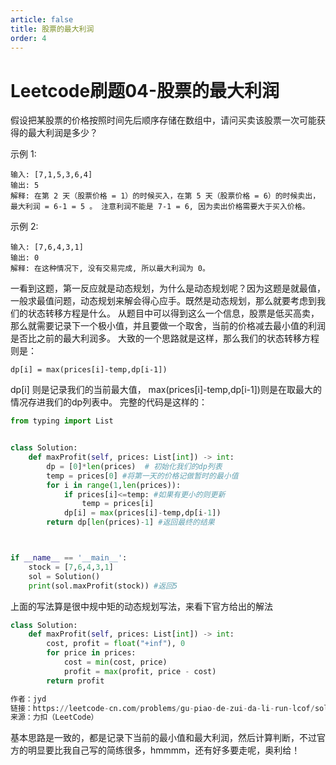 ```yaml
---
article: false
title: 股票的最大利润
order: 4
---
```

# Leetcode刷题04-股票的最大利润
假设把某股票的价格按照时间先后顺序存储在数组中，请问买卖该股票一次可能获得的最大利润是多少？

示例 1:
```
输入: [7,1,5,3,6,4]
输出: 5
解释: 在第 2 天（股票价格 = 1）的时候买入，在第 5 天（股票价格 = 6）的时候卖出，
最大利润 = 6-1 = 5 。 注意利润不能是 7-1 = 6, 因为卖出价格需要大于买入价格。
```
示例 2:
```
输入: [7,6,4,3,1]
输出: 0
解释: 在这种情况下, 没有交易完成, 所以最大利润为 0。
```
一看到这题，第一反应就是动态规划，为什么是动态规划呢？因为这题是就最值，一般求最值问题，动态规划来解会得心应手。既然是动态规划，那么就要考虑到我们的状态转移方程是什么。
从题目中可以得到这么一个信息，股票是低买高卖，那么就需要记录下一个极小值，并且要做一个取舍，当前的价格减去最小值的利润是否比之前的最大利润多。
大致的一个思路就是这样，那么我们的状态转移方程则是：
```
dp[i] = max(prices[i]-temp,dp[i-1])
```
dp[i] 则是记录我们的当前最大值， max(prices[i]-temp,dp[i-1])则是在取最大的情况存进我们的dp列表中。
完整的代码是这样的：
```Python
from typing import List


class Solution:
    def maxProfit(self, prices: List[int]) -> int:
        dp = [0]*len(prices)  # 初始化我们的dp列表
        temp = prices[0] #将第一天的价格记做暂时的最小值
        for i in range(1,len(prices)):
            if prices[i]<=temp: #如果有更小的则更新
                temp = prices[i]
            dp[i] = max(prices[i]-temp,dp[i-1])
        return dp[len(prices)-1] #返回最终的结果 



if __name__ == '__main__':
    stock = [7,6,4,3,1]
    sol = Solution()
    print(sol.maxProfit(stock)) #返回5
```
上面的写法算是很中规中矩的动态规划写法，来看下官方给出的解法
```Python
class Solution:
    def maxProfit(self, prices: List[int]) -> int:
        cost, profit = float("+inf"), 0
        for price in prices:
            cost = min(cost, price)
            profit = max(profit, price - cost)
        return profit

作者：jyd
链接：https://leetcode-cn.com/problems/gu-piao-de-zui-da-li-run-lcof/solution/mian-shi-ti-63-gu-piao-de-zui-da-li-run-dong-tai-2/
来源：力扣（LeetCode）
```
基本思路是一致的，都是记录下当前的最小值和最大利润，然后计算判断，不过官方的明显要比我自己写的简练很多，hmmmm，还有好多要走呢，奥利给！